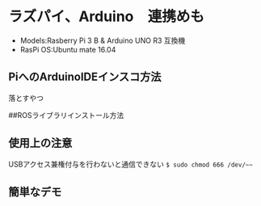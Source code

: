 # ラズパイ、Arduino　連携めも
+ Models:Rasberry Pi 3 B & Arduino UNO R3 互換機
+ RasPi OS:Ubuntu mate 16.04

## PiへのArduinoIDEインスコ方法

落とすやつ　

##ROSライブラリインストール方法


## 使用上の注意
USBアクセス兼権付与を行わないと通信できない
`$ sudo chmod 666 /dev/~~`  

## 簡単なデモ
